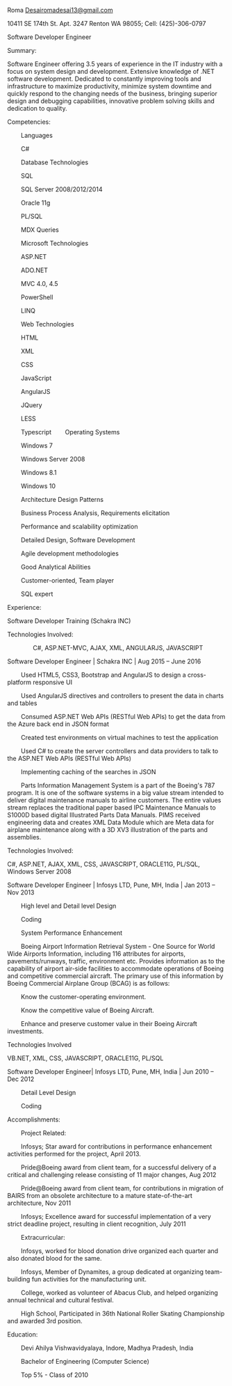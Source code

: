 Roma Desairomadesai13@gmail.com

10411 SE 174th St. Apt. 3247 Renton WA 98055; Cell: (425)-306-0797

Software Developer Engineer

Summary: 

Software Engineer offering 3.5 years of experience in the IT industry with a focus on system design and development. Extensive knowledge of .NET software development. Dedicated to constantly improving tools and infrastructure to maximize productivity, minimize system downtime and quickly respond to the changing needs of the business, bringing superior design and debugging capabilities, innovative problem solving skills and dedication to quality.

Competencies:

        Languages

        C#

        Database Technologies

        SQL 

        SQL Server 2008/2012/2014

        Oracle 11g 

        PL/SQL

        MDX Queries

        Microsoft Technologies

        ASP.NET

        ADO.NET

        MVC 4.0, 4.5

        PowerShell

        LINQ

        Web Technologies

        HTML

        XML

        CSS

        JavaScript

        AngularJS

        JQuery

        LESS

        Typescript        Operating Systems

        Windows 7

        Windows Server 2008

        Windows 8.1

        Windows 10

        Architecture Design Patterns

        Business Process Analysis, Requirements elicitation

        Performance and scalability optimization

        Detailed Design, Software Development

        Agile development methodologies

        Good Analytical Abilities

        Customer-oriented, Team player

        SQL expert

Experience:

Software Developer Training (Schakra INC)

Technologies Involved:

               C#, ASP.NET-MVC, AJAX, XML, ANGULARJS, JAVASCRIPT

Software Developer Engineer | Schakra INC | Aug 2015 – June 2016

        Used HTML5, CSS3, Bootstrap and AngularJS to design a cross-platform responsive UI

        Used AngularJS directives and controllers to present the data in charts and tables

        Consumed ASP.NET Web APIs (RESTful Web APIs) to get the data from the Azure back end in JSON format

        Created test environments on virtual machines to test the application

        Used C# to create the server controllers and data providers to talk to the ASP.NET Web APIs (RESTful Web APIs)

        Implementing caching of the searches in JSON 

        Parts Information Management System is a part of the Boeing's 787 program. It is one of the software systems in a big value stream intended to deliver digital maintenance manuals to airline customers. The entire values stream replaces the traditional paper based IPC Maintenance Manuals to S1000D based digital Illustrated Parts Data Manuals. PIMS received engineering data and creates XML Data Module which are Meta data for airplane maintenance along with a 3D XV3 illustration of the parts and assemblies.

Technologies Involved:

C#, ASP.NET, AJAX, XML, CSS, JAVASCRIPT, ORACLE11G, PL/SQL, Windows Server 2008 

Software Developer Engineer | Infosys LTD, Pune, MH, India | Jan 2013 – Nov 2013

        High level and Detail level Design

        Coding

        System Performance Enhancement

        Boeing Airport Information Retrieval System - One Source for World Wide Airports Information, including 116 attributes for airports, pavements/runways, traffic, environment etc. Provides information as to the capability of airport air-side facilities to accommodate operations of Boeing and competitive commercial aircraft. The primary use of this information by Boeing Commercial Airplane Group (BCAG) is as follows:

        Know the customer-operating environment.

        Know the competitive value of Boeing Aircraft.

        Enhance and preserve customer value in their Boeing Aircraft investments.

Technologies Involved

VB.NET, XML, CSS, JAVASCRIPT, ORACLE11G, PL/SQL

Software Developer Engineer| Infosys LTD, Pune, MH, India | Jun 2010 – Dec 2012

        Detail Level Design

        Coding

Accomplishments:

        Project Related:

        Infosys; Star award for contributions in performance enhancement activities performed for the project, April 2013.

        Pride@Boeing award from client team, for a successful delivery of a critical and challenging release consisting of 11 major changes, Aug 2012

        Pride@Boeing award from client team, for contributions in migration of BAIRS from an obsolete architecture to a mature state-of-the-art architecture, Nov 2011

        Infosys; Excellence award for successful implementation of a very strict deadline project, resulting in client recognition, July 2011

        Extracurricular:

        Infosys, worked for blood donation drive organized each quarter and also donated blood for the same.

        Infosys, Member of Dynamites, a group dedicated at organizing team-building fun activities for the manufacturing unit.

        College, worked as volunteer of Abacus Club, and helped organizing annual technical and cultural festival.

        High School, Participated in 36th National Roller Skating Championship and awarded 3rd position. 

Education:

        Devi Ahilya Vishwavidyalaya, Indore, Madhya Pradesh, India

        Bachelor of Engineering (Computer Science)

        Top 5% - Class of 2010
